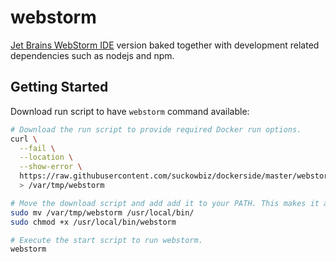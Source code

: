 # webstorm

[Jet Brains WebStorm IDE](https://www.jetbrains.com/webstorm/) version baked together with development related dependencies such as nodejs and npm.

## Getting Started

Download run script to have `webstorm` command available:

```bash
# Download the run script to provide required Docker run options.
curl \
  --fail \
  --location \
  --show-error \
  https://raw.githubusercontent.com/suckowbiz/dockerside/master/webstorm/webstorm \
  > /var/tmp/webstorm

# Move the download script and add add it to your PATH. This makes it available from command line.
sudo mv /var/tmp/webstorm /usr/local/bin/
sudo chmod +x /usr/local/bin/webstorm

# Execute the start script to run webstorm.
webstorm
```